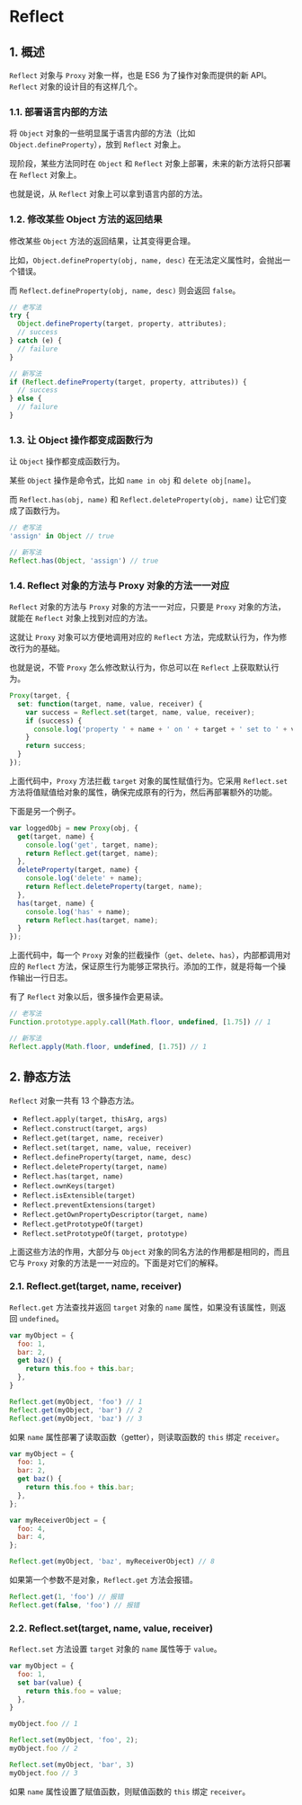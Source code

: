 # Reflect

## 1. 概述

`Reflect` 对象与 `Proxy` 对象一样，也是 ES6 为了操作对象而提供的新 API。`Reflect` 对象的设计目的有这样几个。

### 1.1. 部署语言内部的方法

将 `Object` 对象的一些明显属于语言内部的方法（比如 `Object.defineProperty`），放到 `Reflect` 对象上。

现阶段，某些方法同时在 `Object` 和 `Reflect` 对象上部署，未来的新方法将只部署在 `Reflect` 对象上。

也就是说，从 `Reflect` 对象上可以拿到语言内部的方法。

### 1.2. 修改某些 Object 方法的返回结果

修改某些 `Object` 方法的返回结果，让其变得更合理。

比如，`Object.defineProperty(obj, name, desc)` 在无法定义属性时，会抛出一个错误。

而 `Reflect.defineProperty(obj, name, desc)` 则会返回 `false`。

```javascript
// 老写法
try {
  Object.defineProperty(target, property, attributes);
  // success
} catch (e) {
  // failure
}

// 新写法
if (Reflect.defineProperty(target, property, attributes)) {
  // success
} else {
  // failure
}
```

### 1.3. 让 Object 操作都变成函数行为

让 `Object` 操作都变成函数行为。

某些 `Object` 操作是命令式，比如 `name in obj` 和 `delete obj[name]`。

而 `Reflect.has(obj, name)` 和 `Reflect.deleteProperty(obj, name)` 让它们变成了函数行为。

```javascript
// 老写法
'assign' in Object // true

// 新写法
Reflect.has(Object, 'assign') // true
```

### 1.4. Reflect 对象的方法与 Proxy 对象的方法一一对应

`Reflect` 对象的方法与 `Proxy` 对象的方法一一对应，只要是 `Proxy` 对象的方法，就能在 `Reflect` 对象上找到对应的方法。

这就让 `Proxy` 对象可以方便地调用对应的 `Reflect` 方法，完成默认行为，作为修改行为的基础。

也就是说，不管 `Proxy` 怎么修改默认行为，你总可以在 `Reflect` 上获取默认行为。

```javascript
Proxy(target, {
  set: function(target, name, value, receiver) {
    var success = Reflect.set(target, name, value, receiver);
    if (success) {
      console.log('property ' + name + ' on ' + target + ' set to ' + value);
    }
    return success;
  }
});
```

上面代码中，`Proxy` 方法拦截 `target` 对象的属性赋值行为。它采用 `Reflect.set` 方法将值赋值给对象的属性，确保完成原有的行为，然后再部署额外的功能。

下面是另一个例子。

```javascript
var loggedObj = new Proxy(obj, {
  get(target, name) {
    console.log('get', target, name);
    return Reflect.get(target, name);
  },
  deleteProperty(target, name) {
    console.log('delete' + name);
    return Reflect.deleteProperty(target, name);
  },
  has(target, name) {
    console.log('has' + name);
    return Reflect.has(target, name);
  }
});
```

上面代码中，每一个 `Proxy` 对象的拦截操作（`get`、`delete`、`has`），内部都调用对应的 `Reflect` 方法，保证原生行为能够正常执行。添加的工作，就是将每一个操作输出一行日志。

有了 `Reflect` 对象以后，很多操作会更易读。

```javascript
// 老写法
Function.prototype.apply.call(Math.floor, undefined, [1.75]) // 1

// 新写法
Reflect.apply(Math.floor, undefined, [1.75]) // 1
```

## 2. 静态方法

`Reflect` 对象一共有 13 个静态方法。

* `Reflect.apply(target, thisArg, args)`
* `Reflect.construct(target, args)`
* `Reflect.get(target, name, receiver)`
* `Reflect.set(target, name, value, receiver)`
* `Reflect.defineProperty(target, name, desc)`
* `Reflect.deleteProperty(target, name)`
* `Reflect.has(target, name)`
* `Reflect.ownKeys(target)`
* `Reflect.isExtensible(target)`
* `Reflect.preventExtensions(target)`
* `Reflect.getOwnPropertyDescriptor(target, name)`
* `Reflect.getPrototypeOf(target)`
* `Reflect.setPrototypeOf(target, prototype)`

上面这些方法的作用，大部分与 `Object` 对象的同名方法的作用都是相同的，而且它与 `Proxy` 对象的方法是一一对应的。下面是对它们的解释。

### 2.1. Reflect.get(target, name, receiver)

`Reflect.get` 方法查找并返回 `target` 对象的 `name` 属性，如果没有该属性，则返回 `undefined`。

```javascript
var myObject = {
  foo: 1,
  bar: 2,
  get baz() {
    return this.foo + this.bar;
  },
}

Reflect.get(myObject, 'foo') // 1
Reflect.get(myObject, 'bar') // 2
Reflect.get(myObject, 'baz') // 3
```

如果 `name` 属性部署了读取函数（getter），则读取函数的 `this` 绑定 `receiver`。

```javascript
var myObject = {
  foo: 1,
  bar: 2,
  get baz() {
    return this.foo + this.bar;
  },
};

var myReceiverObject = {
  foo: 4,
  bar: 4,
};

Reflect.get(myObject, 'baz', myReceiverObject) // 8
```

如果第一个参数不是对象，`Reflect.get` 方法会报错。

```javascript
Reflect.get(1, 'foo') // 报错
Reflect.get(false, 'foo') // 报错
```

### 2.2. Reflect.set(target, name, value, receiver)

`Reflect.set` 方法设置 `target` 对象的 `name` 属性等于 `value`。

```javascript
var myObject = {
  foo: 1,
  set bar(value) {
    return this.foo = value;
  },
}

myObject.foo // 1

Reflect.set(myObject, 'foo', 2);
myObject.foo // 2

Reflect.set(myObject, 'bar', 3)
myObject.foo // 3
```

如果 `name` 属性设置了赋值函数，则赋值函数的 `this` 绑定 `receiver`。